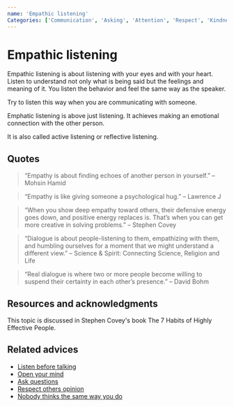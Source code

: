 ```yaml
---
name: 'Empathic listening'
Categories: ['Communication', 'Asking', 'Attention', 'Respect', 'Kindness', 'Relationships', 'Networking', 'Mindfulness', 'Help', 'Empathy', 'Listening', 'Open-mindedness']
---
```

# Empathic listening

Empathic listening is about listening with your eyes and with your heart. Listen to understand not only what is being said but the feelings and meaning of it.
You listen the behavior and feel the same way as the speaker.

Try to listen this way when you are communicating with someone.

Emphatic listening is above just listening. It achieves making an emotional connection with the other person.

It is also called active listening or reflective listening.

## Quotes

> “Empathy is about finding echoes of another person in yourself.” – Mohsin Hamid

> “Empathy is like giving someone a psychological hug.” – Lawrence J

> “When you show deep empathy toward others, their defensive energy goes down, and positive energy replaces is. That’s when you can get more creative in solving problems.” – Stephen Covey

> “Dialogue is about people-listening to them, empathizing with them, and humbling ourselves for a moment that we might understand a different view.” – Science & Spirit: Connecting Science, Religion and Life

> “Real dialogue is where two or more people become willing to suspend their certainty in each other’s presence.” – David Bohm

## Resources and acknowledgments

This topic is discussed in Stephen Covey's book The 7 Habits of Highly Effective People.

## Related advices

- [Listen before talking](../Listen%20before%20talking/index.md)
- [Open your mind](../Open%20your%20mind/index.md)
- [Ask questions](../Ask%20questions/index.md)
- [Respect others opinion](../Respect%20others%20opinion/index.md)
- [Nobody thinks the same way you do](../Nobody%20thinks%20the%20same%20way%20you%20do/index.md)